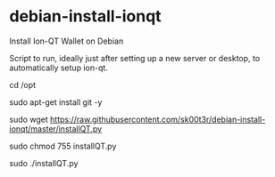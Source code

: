 # debian-install-ionqt
Install Ion-QT Wallet on Debian

Script to run, ideally just after setting up a new server or desktop, to automatically setup ion-qt.

cd /opt

sudo apt-get install git -y

sudo wget https://raw.githubusercontent.com/sk00t3r/debian-install-ionqt/master/installQT.py

sudo chmod 755 installQT.py

sudo ./installQT.py
